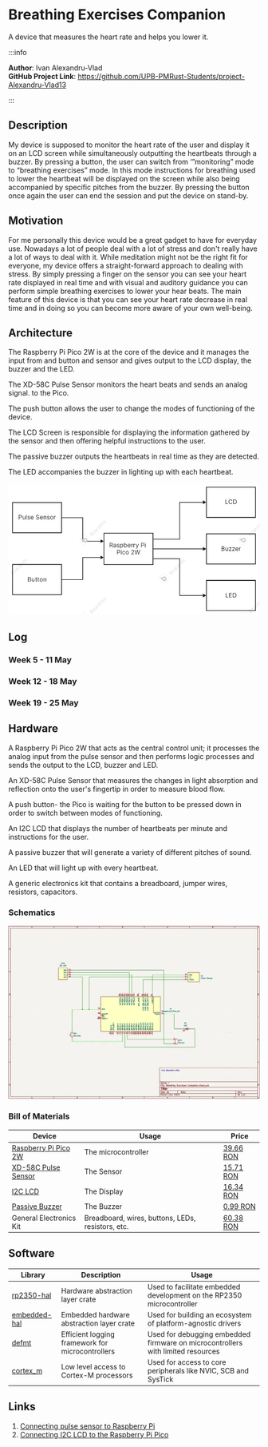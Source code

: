 # Breathing Exercises Companion
A device that measures the heart rate and helps you lower it.

:::info 

**Author**: Ivan Alexandru-Vlad \
**GitHub Project Link**: https://github.com/UPB-PMRust-Students/project-Alexandru-Vlad13

:::

## Description

My device is supposed to monitor the heart rate of the user and display it on an LCD screen 
while simultaneously outputting the heartbeats through a buzzer. By pressing a button, the user 
can switch from ‘”monitoring” mode to “breathing exercises” mode. In this mode instructions 
for breathing used to lower the heartbeat will be displayed on the screen while also being 
accompanied by specific pitches from the buzzer. By pressing the button once again the user can end 
the session and put the device on stand-by.

## Motivation

For me personally this device would be a great gadget to have for everyday use. Nowadays a lot of people deal with a lot of stress and don't really have a lot of ways to deal with it. While meditation might not be the right fit for everyone, my device offers a straight-forward approach to dealing with stress. By simply pressing a finger on the sensor you can see your heart rate displayed in real time and with visual and auditory guidance you can perform simple breathing exercises to lower your hear beats. The main feature of this device is that you can see your heart rate decrease in real time and in doing so you can become more aware of your own well-being. 

## Architecture 

The Raspberry Pi Pico 2W is at the core of the device and it manages the input from and button and sensor and gives output to the LCD display, the buzzer and the LED.

The XD-58C Pulse Sensor monitors the heart beats and sends an analog signal. to the Pico.

The push button allows the user to change the modes of functioning of the device.

The LCD Screen is responsible for displaying the information gathered by the sensor and then offering helpful instructions to the user.

The passive buzzer outputs the heartbeats in real time as they are detected.

The LED accompanies the buzzer in lighting up with each heartbeat.
 
 ![Diagram](Diagram.webp)

## Log

### Week 5 - 11 May

### Week 12 - 18 May

### Week 19 - 25 May

## Hardware

A Raspberry Pi Pico 2W that acts as the central control unit; it processes the analog input from the pulse sensor and then performs logic processes and sends the output to the LCD, buzzer and LED.

An XD-58C Pulse Sensor that measures the changes in light absorption and reflection onto the user's fingertip in order to measure blood flow.

A push button- the Pico is waiting for the button to be pressed down in order to switch between modes of functioning.

An I2C LCD that displays the number of heartbeats per minute and instructions for the user.

A passive buzzer that will generate a variety of different pitches of sound.

An LED that will light up with every heartbeat.

A generic electronics kit that contains a breadboard, jumper wires, resistors, capacitors.

### Schematics

![Schematic](KiCad-Schematic.webp)

### Bill of Materials

| Device | Usage | Price |
|--------|--------|-------|
| [Raspberry Pi Pico 2W](https://www.raspberrypi.com/documentation/microcontrollers/raspberry-pi-pico.html) | The microcontroller | [39.66 RON](https://www.optimusdigital.ro/ro/placi-raspberry-pi/13327-raspberry-pi-pico-2-w.html?gad_source=1&gclid=Cj0KCQjw_dbABhC5ARIsAAh2Z-QlzokQcX6UhFQKItBEDdApxMGKedUtmfErGM3cVL3fFfLKt3wzf9QaAn8uEALw_wcB) |
| [XD-58C Pulse Sensor](https://cdn-shop.adafruit.com/product-files/1093/Pulse+Sensor+Data+Sheet-2018.pdf) | The Sensor | [15.71 RON](https://www.robofun.ro/senzor-puls-si-ritm-cardiac.html?gad_source=1&gbraid=0AAAAApSyPJXNf2Z7R1SlKtsqr0sgSWMRR&gclid=Cj0KCQjw_dbABhC5ARIsAAh2Z-T7DLf15QLhYCjnJrQLtCd5nPkkig8itMaCA7j7dIGIyYryCD1ortwaAtpuEALw_wcB) |
| [I2C LCD](https://www.handsontec.com/dataspecs/module/I2C_1602_LCD.pdf) | The Display | [16.34 RON](https://www.optimusdigital.ro/en/lcds/2894-1602-lcd-with-i2c-interface-and-blue-backlight.html?gad_source=1&gbraid=0AAAAADv-p3DST91rElLA-XfsBRapIVDc8&gclid=Cj0KCQjw_dbABhC5ARIsAAh2Z-QY-g1aLKqwpD5IaWKVncrzNfsgiK_NrWYv9GSs5IdDYBs_gM_zJZ0aAlQhEALw_wcB) |
| [Passive Buzzer](https://components101.com/misc/buzzer-pinout-working-datasheet) | The Buzzer | [0.99 RON](https://www.optimusdigital.ro/en/buzzers/12247-3-v-or-33v-passive-buzzer.html?gad_source=1&gbraid=0AAAAADv-p3DST91rElLA-XfsBRapIVDc8&gclid=Cj0KCQjw_dbABhC5ARIsAAh2Z-Q7eu3c6X7m6BFGhxgkyWS5XuwzUq4zbFTkJLN3f2lT3t0ZoGeE8WcaAgbLEALw_wcB) |
| General Electronics Kit | Breadboard, wires, buttons, LEDs, resistors, etc. | [60.38 RON](https://www.emag.ro/set-componente-electronice-breadboard-830-puncte-led-uri-compatibil-arduino-si-raspberry-pi-zz00044/pd/DRXG4XYBM/?utm_medium=ios&utm_source=mobile%20app&utm_campaign=share%20product) |


## Software

| Library | Description | Usage |
|---------|-------------|-------|
| [rp2350-hal](https://docs.rs/rp235x-hal/latest/rp235x_hal/) | Hardware abstraction layer crate | Used to facilitate embedded development on the RP2350 microcontroller |
| [embedded-hal](https://crates.io/crates/embedded-hal) | Embedded hardware abstraction layer crate | Used for building an ecosystem of platform-agnostic drivers |
| [defmt](https://docs.rs/defmt/latest/defmt/) | Efficient logging framework for microcontrollers | Used for debugging embedded firmware on microcontrollers with limited resources |
| [cortex_m](https://docs.rs/cortex-m/latest/cortex_m/) | Low level access to Cortex-M processors | Used for access to core peripherals like NVIC, SCB and SysTick |


## Links


1. [Connecting pulse sensor to Raspberry Pi ](https://github.com/WorldFamousElectronics/Raspberry_Pi/blob/master/PulseSensor_Processing_Pi/PulseSensor_Processing_Pi.md)
2. [Connecting I2C LCD to the Raspberry Pi Pico](https://www.tomshardware.com/how-to/lcd-display-raspberry-pi-pico)

